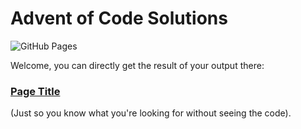 # Advent of Code Solutions

![GitHub Pages](https://img.shields.io/badge/Live%20Site-GitHub%20Pages-brightgreen)

Welcome, you can directly get the result of your output there:

### [Page Title](https://vic-nas.github.io/Advent-of-code-python/)

(Just so you know what you're looking for without seeing the code).
